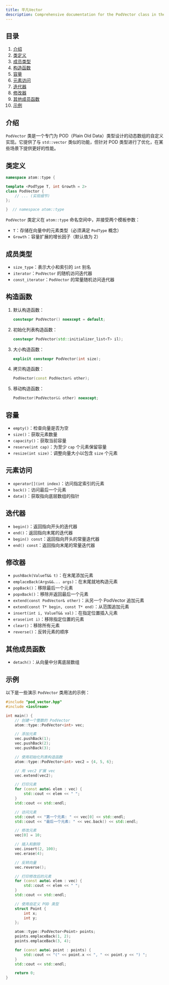 ```yaml
---
title: 平凡Vector
description: Comprehensive documentation for the PodVector class in the atom::type namespace, including class definition, member types, constructors, capacity management, element access, iterators, modifiers, other member functions, and usage examples.
---
```


## 目录

1. [介绍](#介绍)
2. [类定义](#类定义)
3. [成员类型](#成员类型)
4. [构造函数](#构造函数)
5. [容量](#容量)
6. [元素访问](#元素访问)
7. [迭代器](#迭代器)
8. [修改器](#修改器)
9. [其他成员函数](#其他成员函数)
10. [示例](#示例)

## 介绍

`PodVector` 类是一个专门为 POD（Plain Old Data）类型设计的动态数组的自定义实现。它提供了与 `std::vector` 类似的功能，但针对 POD 类型进行了优化，在某些场景下提供更好的性能。

## 类定义

```cpp
namespace atom::type {

template <PodType T, int Growth = 2>
class PodVector {
    // ... (实现细节)
};

}  // namespace atom::type
```

`PodVector` 类定义在 `atom::type` 命名空间中，并接受两个模板参数：

- `T`：存储在向量中的元素类型（必须满足 `PodType` 概念）
- `Growth`：容量扩展的增长因子（默认值为 2）

## 成员类型

- `size_type`：表示大小和索引的 `int` 别名
- `iterator`：`PodVector` 的随机访问迭代器
- `const_iterator`：`PodVector` 的常量随机访问迭代器

## 构造函数

1. 默认构造函数：

   ```cpp
   constexpr PodVector() noexcept = default;
   ```

2. 初始化列表构造函数：

   ```cpp
   constexpr PodVector(std::initializer_list<T> il);
   ```

3. 大小构造函数：

   ```cpp
   explicit constexpr PodVector(int size);
   ```

4. 拷贝构造函数：

   ```cpp
   PodVector(const PodVector& other);
   ```

5. 移动构造函数：

   ```cpp
   PodVector(PodVector&& other) noexcept;
   ```

## 容量

- `empty()`：检查向量是否为空
- `size()`：获取元素数量
- `capacity()`：获取当前容量
- `reserve(int cap)`：为至少 `cap` 个元素保留容量
- `resize(int size)`：调整向量大小以包含 `size` 个元素

## 元素访问

- `operator[](int index)`：访问指定索引的元素
- `back()`：访问最后一个元素
- `data()`：获取指向底层数组的指针

## 迭代器

- `begin()`：返回指向开头的迭代器
- `end()`：返回指向末尾的迭代器
- `begin() const`：返回指向开头的常量迭代器
- `end() const`：返回指向末尾的常量迭代器

## 修改器

- `pushBack(ValueT&& t)`：在末尾添加元素
- `emplaceBack(Args&&... args)`：在末尾就地构造元素
- `popBack()`：移除最后一个元素
- `popxBack()`：移除并返回最后一个元素
- `extend(const PodVector& other)`：从另一个 PodVector 追加元素
- `extend(const T* begin, const T* end)`：从范围追加元素
- `insert(int i, ValueT&& val)`：在指定位置插入元素
- `erase(int i)`：移除指定位置的元素
- `clear()`：移除所有元素
- `reverse()`：反转元素的顺序

## 其他成员函数

- `detach()`：从向量中分离底层数组

## 示例

以下是一些演示 `PodVector` 类用法的示例：

```cpp
#include "pod_vector.hpp"
#include <iostream>

int main() {
    // 创建一个整数的 PodVector
    atom::type::PodVector<int> vec;

    // 添加元素
    vec.pushBack(1);
    vec.pushBack(2);
    vec.pushBack(3);

    // 使用初始化列表构造函数
    atom::type::PodVector<int> vec2 = {4, 5, 6};

    // 用 vec2 扩展 vec
    vec.extend(vec2);

    // 打印元素
    for (const auto& elem : vec) {
        std::cout << elem << " ";
    }
    std::cout << std::endl;

    // 访问元素
    std::cout << "第一个元素: " << vec[0] << std::endl;
    std::cout << "最后一个元素: " << vec.back() << std::endl;

    // 修改元素
    vec[0] = 10;

    // 插入和删除
    vec.insert(2, 100);
    vec.erase(4);

    // 反转向量
    vec.reverse();

    // 打印修改后的元素
    for (const auto& elem : vec) {
        std::cout << elem << " ";
    }
    std::cout << std::endl;

    // 使用自定义 POD 类型
    struct Point {
        int x;
        int y;
    };

    atom::type::PodVector<Point> points;
    points.emplaceBack(1, 2);
    points.emplaceBack(3, 4);

    for (const auto& point : points) {
        std::cout << "(" << point.x << ", " << point.y << ") ";
    }
    std::cout << std::endl;

    return 0;
}
```
